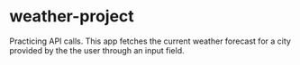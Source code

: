 # weather-project
Practicing API calls. This app fetches the current weather forecast for a city provided by the the user through an input field. 
